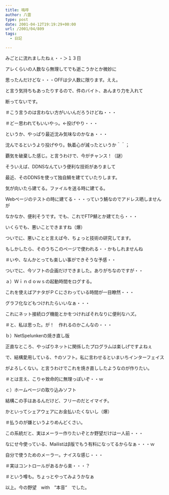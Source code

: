 ```yaml
---
title: 嗚呼
author: 八雲
type: post
date: 2001-04-12T19:19:29+00:00
url: /2001/04/809
tags:
  - 日記

---
```

みごとに流れましたねぇ・・＞１３日

アレくらいの人数なら無理してでも逝こうかとか微妙に
  
思ったんだけどな・・・OFFは少人数に限ります。ええ。

と言う気持ちもあったりするので、件のバイト、あんまり力を入れて
  
断ってないです。
  
＃こう言うのは言わない方がいいんだろうけどね・・・
  
＃どー思われてもいいやっ。←投げやり・・・
  
というか、やっぱり最近沈み気味なのかなぁ・・・
  
沈んでるというより投げやり。執着心が減ったというか＾＾；
  
覇気を破棄した感じ。と言うわけで、今がチャンス！（謎）

そういえば、DDNSなんていう便利な技術がありまして
  
最近、そのDDNSを使って独自鯖を建てていたりします。
  
気が向いたら建てる。ファイルを送る時に建てる。
  
Webページのテストの時に建てる・・・っていう鯖なのでアドレス晒しませんが
  
なかなか、便利そうです。でも、これでFTP鯖とか建てたら・・・
  
いくらでも、悪いことできますね（爆）
  
ついでに、悪いことと言えば今、ちょっと技術の研究してます。
  
もしかしたら、そのうちこのページで使われる・・かもしれませんね
  
＃いや、なんかとっても楽しい事ができそうな予感・・
  
ついでに、今ソフトの企画だけできました。ありがちなのですが・・
  
ａ）Ｗｉｎｄｏｗｓの起動時間をログする。
  
これを使えばアナタがＰＣにさわっている時間が一目瞭然・・・
  
グラフ化などもつけれたらいいなぁ・・・
  
これにネット接続ログ機能とかをつければそれなりに便利なハズ。
  
＃と、私は思った。が！　作れるのかこんなの・・・

ｂ）NetSpelunkerの焼き直し版
  
正直なところ、やっぱりネットに関係したプログラムは楽しげですよねぇ
  
で、結構愛用している、↑のソフト。私に言わせるといまいちインターフェイス
  
がよろしくない。と言うわけでこれを焼き直ししたようなのが作りたい。
  
＃とは言え、こりゃ致命的に無理っぽいぞ・・ｗ

ｃ）ホームページの取り込みソフト
  
結構この手はあるんだけど、フリーのだとイマイチ。
  
かといってシェアウェアにお金払いたくないし（爆）
  
＃払うのが嫌というよりめんどくさい。
  
この系統だと、実はメーラー作りたいぞとか野望だけは一人前・・・
  
なにせ今使っている、Mailistはβ版でもう有料になってるからなぁ・・・ｗ
  
自分で使うためのメーラー。ナイスな感じ・・・
  
＃実はコントロールがあるから楽・・・？
  
＃という噂も。ちょっとやってみようかなぁ

以上。今の野望　with　”本音”　でした。
